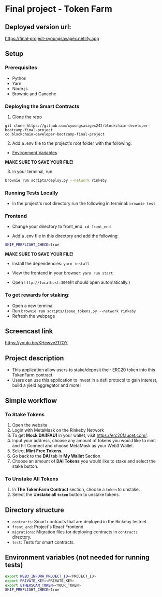# Final project - Token Farm

## Deployed version url:

https://final-project-xyoungsavagex.netlify.app

## Setup

### Prerequisites
- Python
- Yarn
- Node.js
- Brownie and Ganache

### Deploying the Smart Contracts
1. Clone the repo
```
git clone https://github.com/xyoungsavagex242/blockchain-developer-bootcamp-final-project
cd blockchain-developer-bootcamp-final-project
```
2. Add a .env file to the project's root folder with the following:
- [Environment Variables](#environment-variables-not-needed-for-running-tests)

**MAKE SURE TO SAVE YOUR FILE!**

3. In your terminal, run:
```bash
brownie run scripts/deploy.py --network rinkeby
```
### Running Tests Locally
- In the project's root directory run the following in terminal:
`brownie test`

### Frontend

- Change your directory to front_end: `cd front_end`

- Add a .env file in this directory and add the following:
```bash
SKIP_PREFLIGHT_CHECK=true
```
**MAKE SURE TO SAVE YOUR FILE!**

- Install the dependencies: `yarn install`

- View the frontend in your browser: `yarn run start`

- Open `http://localhost:3000`(It should open automatically.)

### To get rewards for staking:
- Open a new terminal
- Run `brownie run scripts/issue_tokens.py --network rinkeby`
- Refresh the webpage

## Screencast link
https://youtu.be/KHewveZf7OY

## Project description
- This application allow users to stake/deposit their ERC20 token into this TokenFarm contract.
- Users can use this application to invest in a defi protocol to gain interest, build a yield aggregator and more!

## Simple workflow
### To Stake Tokens
1. Open the website
2. Login with MetaMask on the Rinkeby Network
3. To get **Mock DAI(FAU)** in your wallet, visit https://erc20faucet.com/.
4. Input your address, choose any amount of tokens you would like to mint and hit Connect and choose MetaMask as your Web3 Wallet.
5. Select **Mint Free Tokens**.
6. Go back to the **DAI** tab in **My Wallet** Section.
7. Choose an amount of **DAI Tokens** you would like to stake and select the stake button.

### To Unstake All Tokens
1. In **The TokenFarm Contract** section, choose a `token` to unstake.
2. Select the **Unstake all `token`** button to unstake tokens.


## Directory structure
- `contracts`: Smart contracts that are deployed in the Rinkeby testnet.
- `front_end`: Project's React Frontend
- `migrations`: Migration files for deploying contracts in `contracts` directory.
- `test`: Tests for smart contracts.
## Environment variables (not needed for running tests)

```bash
export WEB3_INFURA_PROJECT_ID=<PROJECT_ID>
export PRIVATE_KEY=<PRIVATE_KEY>
export ETHERSCAN_TOKEN=<YOUR_TOKEN>
SKIP_PREFLIGHT_CHECK=true
```

